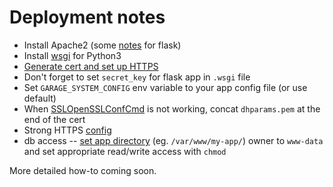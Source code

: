 # Deployment notes

* Install Apache2 (some [notes](http://flask.pocoo.org/docs/0.12/deploying/mod_wsgi/) for flask)
* Install [wsgi](https://stackoverflow.com/questions/19344252/how-to-install-configure-mod-wsgi-for-py) for Python3
* [Generate cert and set up HTTPS](https://www.digitalocean.com/community/tutorials/how-to-create-a-self-signed-ssl-certificate-for-apache-in-ubuntu-16-04)
* Don't forget to set `secret_key` for flask app in `.wsgi` file
* Set `GARAGE_SYSTEM_CONFIG` env variable to your app config file (or use default)
* When [SSLOpenSSLConfCmd](https://serverfault.com/questions/698093/invalid-command-sslopensslconfcmd-perhaps-misspelled-or-defined-by-a-module-n) is not working, concat `dhparams.pem` at the end of the cert
* Strong HTTPS [config](https://raymii.org/s/tutorials/Strong_SSL_Security_On_Apache2.html)
* db access -- [set app directory](https://stackoverflow.com/questions/27753308/how-to-set-permissions-for-apache2-to-let-user-create-or-edit-files-in-var-www) (eg. `/var/www/my-app/`) owner to `www-data` and set appropriate read/write access with `chmod`

More detailed how-to coming soon.
